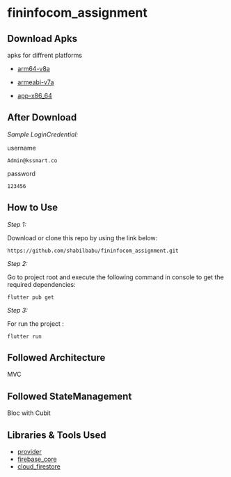 # fininfocom_assignment

## Download Apks

apks for diffrent platforms

* [arm64-v8a]()


* [armeabi-v7a]()


* [app-x86_64]()

## After Download

*Sample LoginCredential:*

username
```
Admin@kssmart.co
```
password
```
123456
```

## How to Use 

*Step 1:*

Download or clone this repo by using the link below:

```
https://github.com/shabilbabu/fininfocom_assignment.git

```


*Step 2:*


Go to project root and execute the following command in console to get the required dependencies: 

```
flutter pub get 
```


 *Step 3:*

For run the project :  
```
flutter run 
```

## Followed Architecture

MVC

## Followed StateManagement

Bloc with Cubit

## Libraries & Tools Used 

* [provider](https://pub.dev/packages/provider)
* [firebase_core](https://pub.dev/packages/firebase_core)
* [cloud_firestore](https://pub.dev/packages/cloud_firestore)
